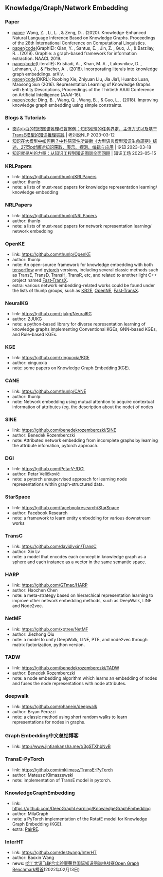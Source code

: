 ## **Knowledge/Graph/Network Embedding**

### Paper
  * [paper](https://aclanthology.org/2020.coling-main.571.pdf): Wang, Z. , Li, L. , & Zeng, D. . (2020). Knowledge-Enhanced Natural Language Inference Based on Knowledge Graphs. Proceedings of the 28th International Conference on Computational Linguistics.
  * [paper](https://arxiv.org/pdf/1810.13083.pdf)/[code](https://github.com/thomas0809/GraphIE)(GraphIE): Qian, Y. , Santus, E. , Jin, Z. , Guo, J. , & Barzilay, R. . (2019). Graphie: a graph-based framework for information extraction. NAACL 2019. 
  * [paper](https://arxiv.org/pdf/1802.00934.pdf)/[code](https://github.com/SmartDataAnalytics/LiteralE)(LiteralIE): Kristiadi, A. , Khan, M. A. , Lukovnikov, D. , Lehmann, J. , & Fischer, A. . (2018). Incorporating literals into knowledge graph embeddings. arXiv.
  * [paper](https://aaai.org/ocs/index.php/AAAI/AAAI16/paper/view/12216/12004)/[code](https://github.com/xrb92/DKRL)(DKRL): Ruobing Xie, Zhiyuan Liu, Jia Jia1, Huanbo Luan, Maosong Sun (2016). Representation Learning of Knowledge Graphs with Entity Descriptions, Proceedings of the Thirtieth AAAI Conference on Artificial Intelligence (AAAI-16).
  * [paper](https://arxiv.org/pdf/1805.02408.pdf)/[code](https://github.com/iieir-km/ComplEx-NNE_AER): Ding, B. , Wang, Q. , Wang, B. , & Guo, L. . (2018). Improving knowledge graph embedding using simple constraints.

### Blogs & Tutorials
  * [面向小白的知识图谱推理扫盲案例：知识推理的任务界定、主流方式以及基于TransE模型的知识推理实践](https://mp.weixin.qq.com/s/Kz_2chUeb9agIsaRGHX_Cg) | 老刘说NLP 2023-03-12
  * [知识在大模型中如何用？中科院软件所最新《大型语言模型知识生命周期》综述，27页pdf阐述知识获取、表示、探测、编辑与应用](https://mp.weixin.qq.com/s/yNkzV3xHeB-0gvPoKDKk5w) | 专知 2023-03-18
  * [知识就是AI的力量：从知识工程到知识图谱全面回顾](https://mp.weixin.qq.com/s/PSWbTe5Pi2OZ3qy0DNNFpw) | 知识工场 2023-05-15

### KRLPapers
  * link: https://github.com/thunlp/KRLPapers
  * author: thunlp
  * note: a lists of must-read papers for knowledge representation learning/ knowledge embedding

### NRLPapers
  * link: https://github.com/thunlp/NRLPapers
  * author: thunlp
  * note: a lists of must-read papers for network representation learning/ network embedding

### OpenKE
  * link: https://github.com/thunlp/OpenKE
  * author: thunlp
  * note: An open-source framework for knowledge embedding with both [tensorflow](https://github.com/thunlp/TensorFlow-TransX) and [pytorch](https://github.com/thunlp/OpenKE/tree/OpenKE-PyTorch) versions, including several classic methods such as TransE, TransD, TransH, TransR, etc, and related to another light C++ project named [Fast-TransX](https://github.com/thunlp/Fast-TransX).
  * extra: various network embedding-related works could be found under the lists of thunlp groups, such as [KB2E](https://github.com/thunlp/KB2E), [OpenNE](https://github.com/thunlp/OpenNE), [Fast-TransX](https://github.com/thunlp/Fast-TransX).

### NeuralKG
  * link: https://github.com/zjukg/NeuralKG
  * author: ZJUKG
  * note: a python-based library for diverse representation learning of knowledge graphs implementing Conventional KGEs, GNN-based KGEs, and Rule-based KGEs.

### KGE
  * link: https://github.com/xinguoxia/KGE
  * author: xinguoxia
  * note: some papers on Knowledge Graph Embedding(KGE).

### CANE
  * link: https://github.com/thunlp/CANE
  * author: thunlp
  * note: Network embedding using mutual attention to acquire contextual information of attributes (eg. the description about the node) of nodes

### SINE
  * link: https://github.com/benedekrozemberczki/SINE
  * author: Benedek Rozemberczki
  * note: Attributed network embedding from incomplete graphs by learning the attribute infomation, pytorch approach.

### DGI
  * link: https://github.com/PetarV-/DGI
  * author: Petar Veličković
  * note: a pytorch unsupervised approach for learning node representations within graph-structured data.

### StarSpace
  * link: https://github.com/facebookresearch/StarSpace
  * author: Facebook Research
  * note: a framework to learn entity embedding for various downstream works

### TransC
  * link: https://github.com/davidlvxin/TransC
  * author: Xin Lv 
  * note: a model that encodes each concept in knowledge graph as a sphere and each instance as a vector in the same semantic space.

### HARP
  * link: https://github.com/GTmac/HARP
  * author: Haochen Chen
  * note: a meta-strategy based on hierarchical representation learning to improve other network embedding methods, such as DeepWalk, LINE and Node2vec.

### NetMF
  * link: https://github.com/xptree/NetMF
  * author: Jiezhong Qiu
  * note: a model to unify DeepWalk, LINE, PTE, and node2vec through matrix factorization, python version.

### TADW
  * link: https://github.com/benedekrozemberczki/TADW
  * author: Benedek Rozemberczki
  * note: a node embedding algorithm which learns an embedding of nodes and fuses the node representations with node attributes.

### deepwalk
  * link: https://github.com/phanein/deepwalk
  * author: Bryan Perozzi
  * note: a classic method using short random walks to learn representations for nodes in graphs.

### Graph Embedding中文总结博客
  * link: http://www.jintiankansha.me/t/3gSTXhbNvB

### TransE-PyTorch
  * link: https://github.com/mklimasz/TransE-PyTorch
  * author: Mateusz Klimaszewski
  * note: implementation of TransE model in pytorch.

### KnowledgeGraphEmbedding
  * link: https://github.com/DeepGraphLearning/KnowledgeGraphEmbedding
  * author: MilaGraph
  * note: a PyTorch implementation of the RotatE model for Knowledge Graph Embedding (KGE).
  * extra: [PairRE](https://github.com/alipay/KnowledgeGraphEmbeddingsViaPairedRelationVectors_PairRE).

### InterHT
  * link: https://github.com/destwang/InterHT
  * author: Baoxin Wang 
  * news: [哈工大讯飞联合实验室荣登国际知识图谱挑战赛Open Graph Benchmark榜首](https://mp.weixin.qq.com/s/Jf2lQ1KPMhGNwHkBfXoGPg)(2022年02月13日)
